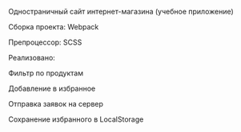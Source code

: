 Одностраничный сайт интернет-магазина (учебное приложение)

Сборка проекта: Webpack

Препроцессор: SCSS


Реализовано:

Фильтр по продуктам

Добавление в избранное

Отправка заявок на сервер

Сохранение избранного в LocalStorage
